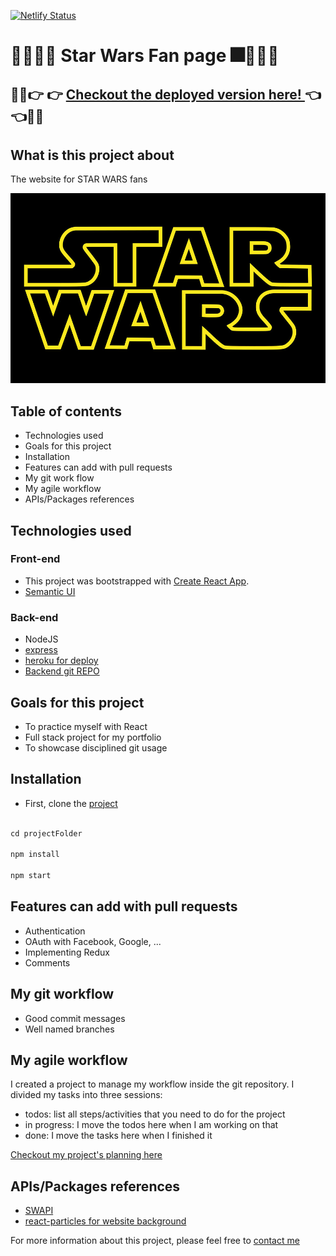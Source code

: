
[![Netlify Status](https://api.netlify.com/api/v1/badges/286a7caa-5b18-46d5-b069-5a46386abbb4/deploy-status)](https://app.netlify.com/sites/star-fan/deploys)

# :rocket::stars::sparkler::fireworks: Star Wars Fan page :fireworks::sparkler::stars::rocket:

## :rocket::rocket::point_right: :point_right: [Checkout the deployed version here! ](https://star-fan.netlify.com/) :point_left: :point_left::rocket::rocket:

## What is this project about

The website for STAR WARS fans

<p align='center'>
    <img src="https://github.com/jendang/star-wars-client/blob/master/src/Assets/logo-star-wars.jpg">
</p>

## Table of contents

* Technologies used
* Goals for this project
* Installation 
* Features can add with pull requests
* My git work flow
* My agile workflow
* APIs/Packages references

## Technologies used

### Front-end

* This project was bootstrapped with [Create React App](https://github.com/facebook/create-react-app).
* [Semantic UI](https://semantic-ui.com/)

### Back-end

* NodeJS
* [express](https://expressjs.com/)
* [heroku for deploy](https://desolate-shore-53301.herokuapp.com/)
* [Backend git REPO](https://github.com/jendang/star-wars-api)

## Goals for this project

* To practice myself with React
* Full stack project for my portfolio
* To showcase disciplined git usage 


## Installation

* First, clone the [project](https://github.com/jendang/star-wars-client)

``` javascript

cd projectFolder  

npm install

npm start

```

## Features can add with pull requests

* Authentication
* OAuth with Facebook, Google, ...
* Implementing Redux 
* Comments

## My git workflow

* Good commit messages
* Well named branches

## My agile workflow 

I created a project to manage my workflow inside the git repository. I divided my tasks into three sessions:
* todos: list all steps/activities that you need to do for the project
* in progress: I move the todos here when I am working on that
* done: I move the tasks here when I finished it

[Checkout my project's planning here](https://github.com/jendang/star-wars-client/projects/1)

## APIs/Packages references

* [SWAPI](https://swapi.co/)
* [react-particles for website background](https://www.npmjs.com/package/react-particles-js)


For more information about this project, please feel free to [contact me](https://www.linkedin.com/in/jennydang/)




